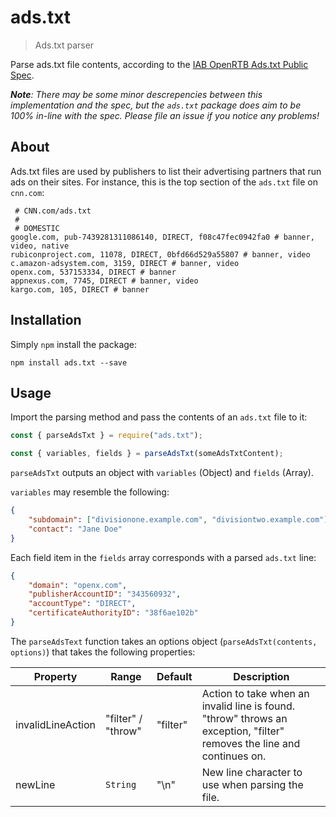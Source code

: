 # ads.txt
> Ads.txt parser

Parse ads.txt file contents, according to the [IAB OpenRTB Ads.txt Public Spec](https://iabtechlab.com/wp-content/uploads/2017/09/IABOpenRTB_Ads.txt_Public_Spec_V1-0-1.pdf).

_**Note**: There may be some minor descrepencies between this implementation and the spec, but the `ads.txt` package does aim to be 100% in-line with the spec. Please file an issue if you notice any problems!_

## About
Ads.txt files are used by publishers to list their advertising partners that run ads on their sites. For instance, this is the top section of the `ads.txt` file on `cnn.com`:

```
 # CNN.com/ads.txt
 # 
 # DOMESTIC
google.com, pub-7439281311086140, DIRECT, f08c47fec0942fa0 # banner, video, native
rubiconproject.com, 11078, DIRECT, 0bfd66d529a55807 # banner, video
c.amazon-adsystem.com, 3159, DIRECT # banner, video
openx.com, 537153334, DIRECT # banner
appnexus.com, 7745, DIRECT # banner, video
kargo.com, 105, DIRECT # banner
```

## Installation
Simply `npm` install the package:

```shell
npm install ads.txt --save
```

## Usage
Import the parsing method and pass the contents of an `ads.txt` file to it:

```javascript
const { parseAdsTxt } = require("ads.txt");

const { variables, fields } = parseAdsTxt(someAdsTxtContent);
```

`parseAdsTxt` outputs an object with `variables` (Object) and `fields` (Array).

`variables` may resemble the following:

```json
{
    "subdomain": ["divisionone.example.com", "divisiontwo.example.com"],
    "contact": "Jane Doe"
}
```

Each field item in the `fields` array corresponds with a parsed `ads.txt` line:

```json
{
    "domain": "openx.com",
    "publisherAccountID": "343560932",
    "accountType": "DIRECT",
    "certificateAuthorityID": "38f6ae102b"
}
```

The `parseAdsText` function takes an options object (`parseAdsTxt(contents, options)`) that takes the following properties:

| Property            | Range              | Default      | Description                                                             |
|---------------------|--------------------|--------------|-------------------------------------------------------------------------|
| invalidLineAction   | "filter" / "throw" | "filter"     | Action to take when an invalid line is found. "throw" throws an exception, "filter" removes the line and continues on. |
| newLine             | `String`           | "\n"         | New line character to use when parsing the file.                        |
